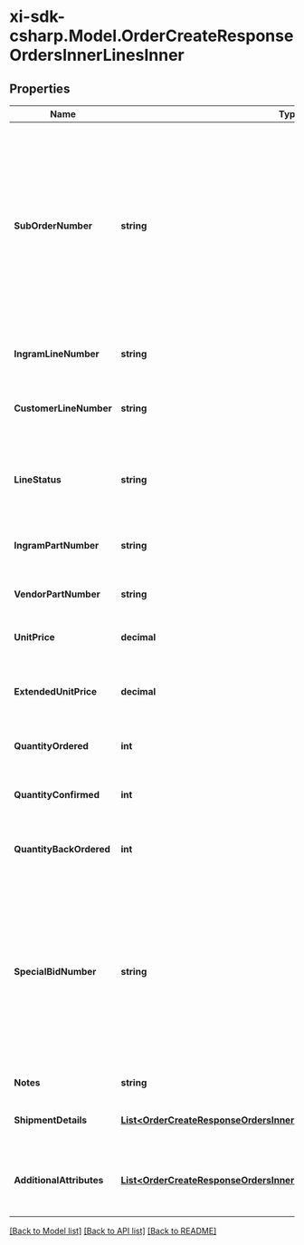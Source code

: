 # xi-sdk-csharp.Model.OrderCreateResponseOrdersInnerLinesInner

## Properties

Name | Type | Description | Notes
------------ | ------------- | ------------- | -------------
**SubOrderNumber** | **string** | The sub order number. The two-digit prefix is the warehouse code of the warehouse nearest the reseller. The middle number is the order number. The two-digit suffix is the sub order number. | [optional] 
**IngramLineNumber** | **string** | The Ingram Micro line number for the product. | [optional] 
**CustomerLineNumber** | **string** | The reseller&#39;s line number for reference in their system. | [optional] 
**LineStatus** | **string** | The status for the line item in the order. One of: Backordered, Open | [optional] 
**IngramPartNumber** | **string** | The Ingram Micro part number for the line item. | [optional] 
**VendorPartNumber** | **string** | The vendor part number for the line item. | [optional] 
**UnitPrice** | **decimal** | The unit price for the line item. | [optional] 
**ExtendedUnitPrice** | **decimal** | The extended list price (unit price X quantity) for the line item. | [optional] 
**QuantityOrdered** | **int** | The quantity of the line item ordered. | [optional] 
**QuantityConfirmed** | **int** | The quantity of the line item that has been confirmed. | [optional] 
**QuantityBackOrdered** | **int** | The quantity of the line item that is backordered. | [optional] 
**SpecialBidNumber** | **string** | The bid number for the line item provided to the reseller by the vendor for special pricing and discounts. Line-level bid numbers take precedence over header-level bid numbers. | [optional] 
**Notes** | **string** | Line-level notes. | [optional] 
**ShipmentDetails** | [**List&lt;OrderCreateResponseOrdersInnerLinesInnerShipmentDetailsInner&gt;**](OrderCreateResponseOrdersInnerLinesInnerShipmentDetailsInner.md) | The shipment details for the line item. | [optional] 
**AdditionalAttributes** | [**List&lt;OrderCreateResponseOrdersInnerLinesInnerAdditionalAttributesInner&gt;**](OrderCreateResponseOrdersInnerLinesInnerAdditionalAttributesInner.md) | SAP requested and country-specific line level details. | [optional] 

[[Back to Model list]](../README.md#documentation-for-models) [[Back to API list]](../README.md#documentation-for-api-endpoints) [[Back to README]](../README.md)

